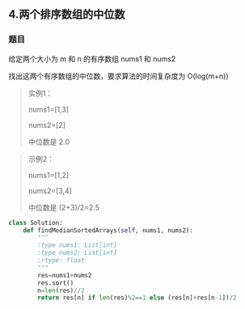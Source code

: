## 4.两个排序数组的中位数

### 题目

给定两个大小为 m 和 n 的有序数组 nums1 和 nums2

找出这两个有序数组的中位数，要求算法的时间复杂度为 O(log(m+n))

> 实例1：
>
> nums1=[1,3]
>
> nums2=[2]
>
> 中位数是 2.0



> 示例2：
>
> nums1=[1,2]
>
> nums2=[3,4]
>
> 中位数是 (2+3)/2=2.5



```python
class Solution:
    def findMedianSortedArrays(self, nums1, nums2):
        """
        :type nums1: List[int]
        :type nums2: List[int]
        :rtype: float
        """
        res=nums1+nums2
        res.sort()
        n=len(res)//2
        return res[n] if len(res)%2==1 else (res[n]+res[n-1])/2
```


